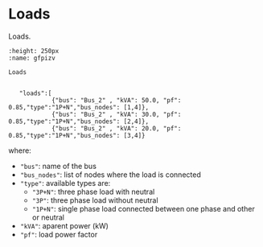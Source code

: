 # Loads
 

Loads.

```{figure} loads.svg
:height: 250px
:name: gfpizv

Loads
```


```{code} 

   "loads":[
            {"bus": "Bus_2" , "kVA": 50.0, "pf": 0.85,"type":"1P+N","bus_nodes": [1,4]},
            {"bus": "Bus_2" , "kVA": 30.0, "pf": 0.85,"type":"1P+N","bus_nodes": [2,4]},
            {"bus": "Bus_2" , "kVA": 20.0, "pf": 0.85,"type":"1P+N","bus_nodes": [3,4]}
```

where:

* ``"bus"``: name of the bus
* ``"bus_nodes"``: list of nodes where the load is connected
* ``"type"``: available types are:
  - ``"3P+N"``: three phase load with neutral
  - ``"3P"``: three phase load without neutral
  - ``"1P+N"``: single phase load connected between one phase and other or neutral
* ``"kVA"``: aparent power (kW)
* ``"pf"``: load power factor
